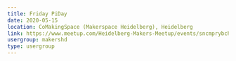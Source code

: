 ```yaml
---
title: Friday PiDay
date: 2020-05-15
location: CoMakingSpace (Makerspace Heidelberg), Heidelberg
link: https://www.meetup.com/Heidelberg-Makers-Meetup/events/sncmprybchbtb/
usergroup: makershd
type: usergroup
---
```

